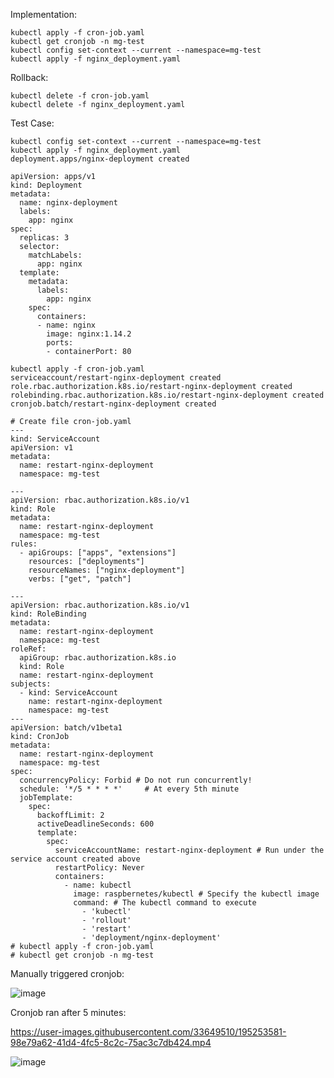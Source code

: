 Implementation:

~~~
kubectl apply -f cron-job.yaml
kubectl get cronjob -n mg-test
kubectl config set-context --current --namespace=mg-test
kubectl apply -f nginx_deployment.yaml
~~~


Rollback:

~~~
kubectl delete -f cron-job.yaml
kubectl delete -f nginx_deployment.yaml
~~~

Test Case:

~~~
kubectl config set-context --current --namespace=mg-test
kubectl apply -f nginx_deployment.yaml
deployment.apps/nginx-deployment created
~~~


~~~
apiVersion: apps/v1
kind: Deployment
metadata:
  name: nginx-deployment
  labels:
    app: nginx
spec:
  replicas: 3
  selector:
    matchLabels:
      app: nginx
  template:
    metadata:
      labels:
        app: nginx
    spec:
      containers:
      - name: nginx
        image: nginx:1.14.2
        ports:
        - containerPort: 80
~~~



~~~
kubectl apply -f cron-job.yaml
serviceaccount/restart-nginx-deployment created
role.rbac.authorization.k8s.io/restart-nginx-deployment created
rolebinding.rbac.authorization.k8s.io/restart-nginx-deployment created
cronjob.batch/restart-nginx-deployment created
~~~







~~~
# Create file cron-job.yaml
---
kind: ServiceAccount
apiVersion: v1
metadata:
  name: restart-nginx-deployment
  namespace: mg-test

---
apiVersion: rbac.authorization.k8s.io/v1
kind: Role
metadata:
  name: restart-nginx-deployment
  namespace: mg-test
rules:
  - apiGroups: ["apps", "extensions"]
    resources: ["deployments"]
    resourceNames: ["nginx-deployment"]
    verbs: ["get", "patch"]

---
apiVersion: rbac.authorization.k8s.io/v1
kind: RoleBinding
metadata:
  name: restart-nginx-deployment
  namespace: mg-test
roleRef:
  apiGroup: rbac.authorization.k8s.io
  kind: Role
  name: restart-nginx-deployment
subjects:
  - kind: ServiceAccount
    name: restart-nginx-deployment
    namespace: mg-test
---
apiVersion: batch/v1beta1
kind: CronJob
metadata:
  name: restart-nginx-deployment
  namespace: mg-test
spec:
  concurrencyPolicy: Forbid # Do not run concurrently!
  schedule: '*/5 * * * *'     # At every 5th minute
  jobTemplate:
    spec:
      backoffLimit: 2 
      activeDeadlineSeconds: 600 
      template:
        spec:
          serviceAccountName: restart-nginx-deployment # Run under the service account created above
          restartPolicy: Never
          containers:
            - name: kubectl
              image: raspbernetes/kubectl # Specify the kubectl image
              command: # The kubectl command to execute
                - 'kubectl'
                - 'rollout'
                - 'restart'
                - 'deployment/nginx-deployment'
# kubectl apply -f cron-job.yaml
# kubectl get cronjob -n mg-test
~~~


Manually triggered cronjob:

![image](https://user-images.githubusercontent.com/33649510/195253530-7b7fb329-dcf6-475c-ae50-bb964591ffb8.png)




Cronjob ran after 5 minutes:


https://user-images.githubusercontent.com/33649510/195253581-98e79a62-41d4-4fc5-8c2c-75ac3c7db424.mp4



![image](https://user-images.githubusercontent.com/33649510/195253549-4ff872eb-9157-426f-b414-da9734004468.png)

